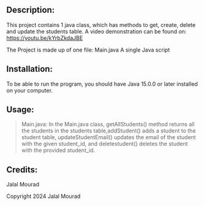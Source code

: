Description:
-----------

This project contains 1 java class, which has methods to get, create, delete and update the students table.
A video demonstration can be found on: https://youtu.be/kYrbZkdaJBE

The Project is made up of one file:
    Main.java                      A single Java script
  
Installation:
-------------
To be able to run the program, you should have Java 15.0.0 or later installed on your
computer.

Usage:
------
>Main.java:
In the Main.java class, getAllStudents() method returns all the students in the students table,addStudent() adds a student to the student table,
updateStudentEmail() updates the email of the student with the given student_id, and deletestudent() deletes the student with the provided student_id.

Credits:
--------
Jalal Mourad

Copyright 2024 Jalal Mourad
